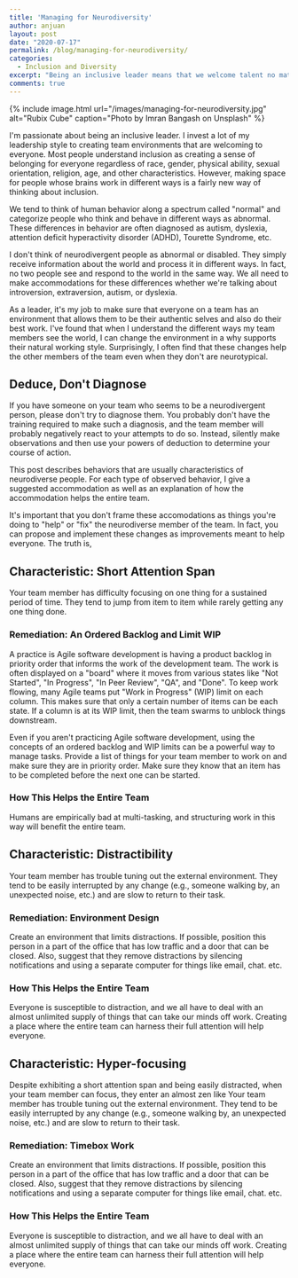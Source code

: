 ```yaml
---
title: 'Managing for Neurodiversity'
author: anjuan
layout: post
date: "2020-07-17"
permalink: /blog/managing-for-neurodiversity/
categories:
  - Inclusion and Diversity
excerpt: "Being an inclusive leader means that we welcome talent no matter how it's packaged. That includes people whose brains focus in different ways."
comments: true
---
```


{% include image.html url="/images/managing-for-neurodiversity.jpg" alt="Rubix Cube" caption="Photo by Imran Bangash on Unsplash" %}

I'm passionate about being an inclusive leader. I invest a lot of my leadership style to creating team environments that are welcoming to everyone. Most people understand inclusion as creating a sense of belonging for everyone regardless of race, gender, physical ability, sexual orientation, religion, age, and other characteristics. However, making space for people whose brains work in different ways is a fairly new way of thinking about inclusion.

We tend to think of human behavior along a spectrum called "normal" and categorize people who think and behave in different ways as abnormal. These differences in behavior are often diagnosed as autism, dyslexia, attention deficit hyperactivity disorder (ADHD), Tourette Syndrome, etc.

I don't think of neurodivergent people as abnormal or disabled. They simply receive information about the world and process it in different ways. In fact, no two people see and respond to the world in the same way. We all need to make accommodations for these differences whether we're talking about introversion, extraversion, autism, or dyslexia.

As a leader, it's my job to make sure that everyone on a team has an environment that allows them to be their authentic selves and also do their best work. I've found that when I understand the different ways my team members see the world, I can change the environment in a why supports their natural working style. Surprisingly, I often find that these changes help the other members of the team even when they don't are neurotypical.

## Deduce, Don't Diagnose

If you have someone on your team who seems to be a neurodivergent person, please don't try to diagnose them. You probably don't have the training required to make such a diagnosis, and the team member will probably negatively react to your attempts to do so. Instead, silently make observations and then use your powers of deduction to determine your course of action.

This post describes behaviors that are usually characteristics of neurodiverse people. For each type of observed behavior, I give a suggested accommodation as well as an explanation of how the accommodation helps the entire team.

It's important that you don't frame these accomodations as things you're doing to "help" or "fix" the neurodiverse member of the team. In fact, you can propose and implement these changes as improvements meant to help everyone. The truth is, 

## Characteristic: Short Attention Span

Your team member has difficulty focusing on one thing for a sustained period of time. They tend to jump from item to item while rarely getting any one thing done.

### Remediation: An Ordered Backlog and Limit WIP

A practice is Agile software development is having a product backlog in priority order that informs the work of the development team. The work is often displayed on a "board" where it moves from various states like "Not Started", "In Progress", "In Peer Review", "QA", and "Done". To keep work flowing, many Agile teams put "Work in Progress" (WIP) limit on each column. This makes sure that only a certain number of items can be each state. If a column is at its WIP limit, then the team swarms to unblock things downstream.

Even if you aren't practicing Agile software development, using the concepts of an ordered backlog and WIP limits can be a powerful way to manage tasks. Provide a list of things for your team member to work on and make sure they are in priority order. Make sure they know that an item has to be completed before the next one can be started.

### How This Helps the Entire Team

Humans are empirically bad at multi-tasking, and structuring work in this way will benefit the entire team.

## Characteristic: Distractibility

Your team member has trouble tuning out the external environment. They tend to be easily interrupted by any change (e.g., someone walking by, an unexpected noise, etc.) and are slow to return to their task.

### Remediation: Environment Design

Create an environment that limits distractions. If possible, position this person in a part of the office that has low traffic and a door that can be closed. Also, suggest that they remove distractions by silencing notifications and using a separate computer for things like email, chat. etc.

### How This Helps the Entire Team

Everyone is susceptible to distraction, and we all have to deal with an almost unlimited supply of things that can take our minds off work. Creating a place where the entire team can harness their full attention will help everyone.

## Characteristic: Hyper-focusing

Despite exhibiting a short attention span and being easily distracted, when your team member can focus, they enter an almost zen like Your team member has trouble tuning out the external environment. They tend to be easily interrupted by any change (e.g., someone walking by, an unexpected noise, etc.) and are slow to return to their task.

### Remediation: Timebox Work

Create an environment that limits distractions. If possible, position this person in a part of the office that has low traffic and a door that can be closed. Also, suggest that they remove distractions by silencing notifications and using a separate computer for things like email, chat. etc.

### How This Helps the Entire Team

Everyone is susceptible to distraction, and we all have to deal with an almost unlimited supply of things that can take our minds off work. Creating a place where the entire team can harness their full attention will help everyone.